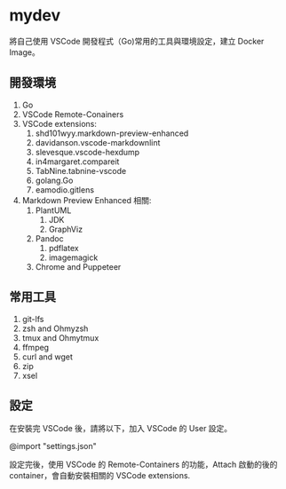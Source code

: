# mydev

將自己使用 VSCode 開發程式（Go)常用的工具與環境設定，建立 Docker Image。

## 開發環境

1. Go
1. VSCode Remote-Conainers
1. VSCode extensions:
    1. shd101wyy.markdown-preview-enhanced
    1. davidanson.vscode-markdownlint
    1. slevesque.vscode-hexdump
    1. in4margaret.compareit
    1. TabNine.tabnine-vscode
    1. golang.Go
    1. eamodio.gitlens
1. Markdown Preview Enhanced 相關:
    1. PlantUML
        1. JDK
        1. GraphViz
    1. Pandoc
        1. pdflatex
        1. imagemagick
    1. Chrome and Puppeteer

## 常用工具

1. git-lfs
1. zsh and Ohmyzsh
1. tmux and Ohmytmux
1. ffmpeg
1. curl and wget
1. zip
1. xsel

## 設定

在安裝完 VSCode 後，請將以下，加入 VSCode 的 User 設定。

@import "settings.json"

設定完後，使用 VSCode 的 Remote-Containers 的功能，Attach 啟動的後的 container，會自動安裝相關的 VSCode extensions.

